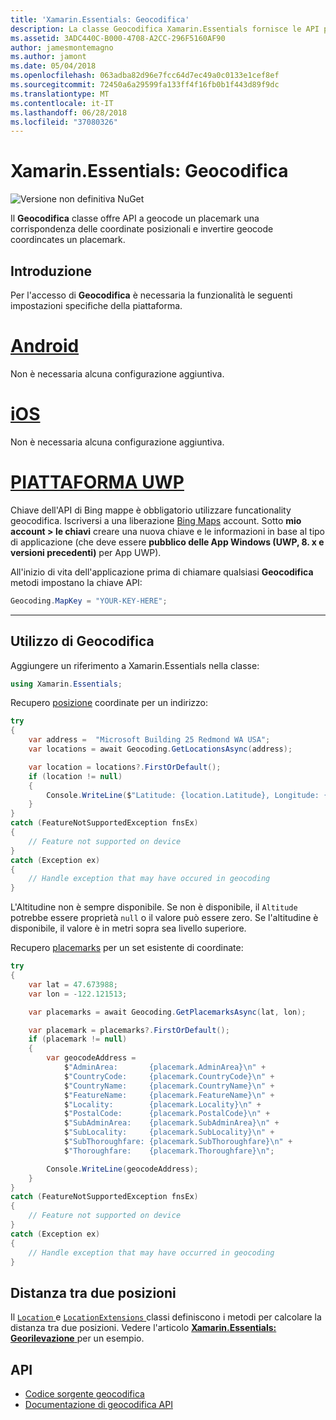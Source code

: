 ```yaml
---
title: 'Xamarin.Essentials: Geocodifica'
description: La classe Geocodifica Xamarin.Essentials fornisce le API per entrambi geocode un placemark una corrispondenza delle coordinate posizionali e invertire geocode coordinate a un placemark.
ms.assetid: 3ADC440C-B000-4708-A2CC-296F5160AF90
author: jamesmontemagno
ms.author: jamont
ms.date: 05/04/2018
ms.openlocfilehash: 063adba82d96e7fcc64d7ec49a0c0133e1cef8ef
ms.sourcegitcommit: 72450a6a29599fa133ff4f16fb0b1f443d89f9dc
ms.translationtype: MT
ms.contentlocale: it-IT
ms.lasthandoff: 06/28/2018
ms.locfileid: "37080326"
---
```

# <a name="xamarinessentials-geocoding"></a>Xamarin.Essentials: Geocodifica

![Versione non definitiva NuGet](~/media/shared/pre-release.png)

Il **Geocodifica** classe offre API a geocode un placemark una corrispondenza delle coordinate posizionali e invertire geocode coordincates un placemark.

## <a name="getting-started"></a>Introduzione

Per l'accesso di **Geocodifica** è necessaria la funzionalità le seguenti impostazioni specifiche della piattaforma.

# <a name="androidtabandroid"></a>[Android](#tab/android)

Non è necessaria alcuna configurazione aggiuntiva.

# <a name="iostabios"></a>[iOS](#tab/ios)

Non è necessaria alcuna configurazione aggiuntiva.

# <a name="uwptabuwp"></a>[PIATTAFORMA UWP](#tab/uwp)

Chiave dell'API di Bing mappe è obbligatorio utilizzare funcationality geocodifica. Iscriversi a una liberazione [Bing Maps](https://www.bingmapsportal.com/) account. Sotto **mio account > le chiavi** creare una nuova chiave e le informazioni in base al tipo di applicazione (che deve essere **pubblico delle App Windows (UWP, 8. x e versioni precedenti)** per App UWP).

All'inizio di vita dell'applicazione prima di chiamare qualsiasi **Geocodifica** metodi impostano la chiave API:

```csharp
Geocoding.MapKey = "YOUR-KEY-HERE";
```

-----

## <a name="using-geocoding"></a>Utilizzo di Geocodifica

Aggiungere un riferimento a Xamarin.Essentials nella classe:

```csharp
using Xamarin.Essentials;
```

Recupero [posizione](xref:Xamarin.Essentials.Location) coordinate per un indirizzo:

```csharp
try
{
    var address =  "Microsoft Building 25 Redmond WA USA";
    var locations = await Geocoding.GetLocationsAsync(address);

    var location = locations?.FirstOrDefault();
    if (location != null)
    {
        Console.WriteLine($"Latitude: {location.Latitude}, Longitude: {location.Longitude}, Altitude: {location.Altitude}");
    }
}
catch (FeatureNotSupportedException fnsEx)
{
    // Feature not supported on device
}
catch (Exception ex)
{
    // Handle exception that may have occured in geocoding
}
```

L'Altitudine non è sempre disponibile. Se non è disponibile, il `Altitude` potrebbe essere proprietà `null` o il valore può essere zero. Se l'altitudine è disponibile, il valore è in metri sopra sea livello superiore. 

Recupero [placemarks](xref:Xamarin.Essentials.Placemark) per un set esistente di coordinate:

```csharp
try
{
    var lat = 47.673988;
    var lon = -122.121513;

    var placemarks = await Geocoding.GetPlacemarksAsync(lat, lon);

    var placemark = placemarks?.FirstOrDefault();
    if (placemark != null)
    {
        var geocodeAddress =
            $"AdminArea:       {placemark.AdminArea}\n" +
            $"CountryCode:     {placemark.CountryCode}\n" +
            $"CountryName:     {placemark.CountryName}\n" +
            $"FeatureName:     {placemark.FeatureName}\n" +
            $"Locality:        {placemark.Locality}\n" +
            $"PostalCode:      {placemark.PostalCode}\n" +
            $"SubAdminArea:    {placemark.SubAdminArea}\n" +
            $"SubLocality:     {placemark.SubLocality}\n" +
            $"SubThoroughfare: {placemark.SubThoroughfare}\n" +
            $"Thoroughfare:    {placemark.Thoroughfare}\n";

        Console.WriteLine(geocodeAddress);
    }
}
catch (FeatureNotSupportedException fnsEx)
{
    // Feature not supported on device
}
catch (Exception ex)
{
    // Handle exception that may have occurred in geocoding
}
```

## <a name="distance-between-two-locations"></a>Distanza tra due posizioni

Il [ `Location` ](xref:Xamarin.Essentials.Location) e [ `LocationExtensions` ](xref:Xamarin.Essentials.LocationExtensions) classi definiscono i metodi per calcolare la distanza tra due posizioni. Vedere l'articolo [ **Xamarin.Essentials: Georilevazione** ](geolocation.md#calculate-distance) per un esempio.

## <a name="api"></a>API

- [Codice sorgente geocodifica](https://github.com/xamarin/Essentials/tree/master/Xamarin.Essentials/Geocoding)
- [Documentazione di geocodifica API](xref:Xamarin.Essentials.Geocoding)
